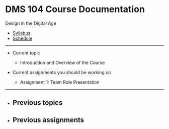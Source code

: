 # DMS 104 Course Documentation
Design in the Digital Age

- [Syllabus](syllabus.md)
- [Schedule](schedule.md) 

<hr>

- Current topic
  - Introduction and Overview of the Course

- Current assignments you should be working on
  - Assignment 1: Team Role Presentation

<hr>

- Previous topics
  - 

- Previous assignments
  - 